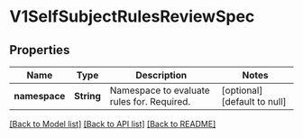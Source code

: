 # V1SelfSubjectRulesReviewSpec

## Properties
Name | Type | Description | Notes
------------ | ------------- | ------------- | -------------
**namespace** | **String** | Namespace to evaluate rules for. Required. | [optional] [default to null]

[[Back to Model list]](../README.md#documentation-for-models) [[Back to API list]](../README.md#documentation-for-api-endpoints) [[Back to README]](../README.md)


